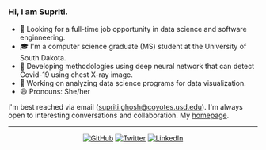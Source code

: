 ### Hi, I am Supriti.

- 💞️ Looking for a full-time job opportunity in data science and software enginneering.
- 🎓 I'm a computer science graduate (MS) student at the University of South Dakota.
- 🔭 Developing methodologies using deep neural network that can detect Covid-19 using chest X-ray image.
- 🌱 Working on analyzing data science programs for data visualization.
- 😄 Pronouns: She/her

I'm best reached via email (supriti.ghosh@coyotes.usd.edu). I'm always open to interesting conversations and collaboration. My [homepage](https://supritighosh.github.io/).

---
<p align="center">
	<a href="https://github.com/supritighosh"><img src="https://img.shields.io/badge/GitHub--_.svg?style=social&logo=GitHub" alt="GitHub"></a>
                            <a href="https://twitter.com/supritiiiii"><img src="https://img.shields.io/badge/Twitter--_.svg?style=social&logo=Twitter" alt="Twitter"></a>
                            <a href="https://www.linkedin.com/in/supritighosh/"><img src="https://img.shields.io/badge/LinkedIn--_.svg?style=social&logo=linkedin" alt="LinkedIn"></a>
</p>
